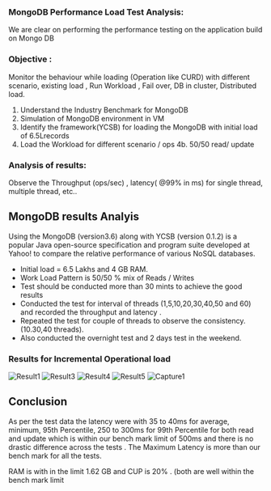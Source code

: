 ### MongoDB Performance Load Test Analysis:
We are clear on performing the performance testing on the application build on Mongo DB

### Objective : 
Monitor the behaviour while loading (Operation like CURD) with different scenario, existing load , Run Workload , Fail over, DB in cluster, Distributed load. 
1. Understand the  Industry Benchmark for MongoDB
2. Simulation of MongoDB environment in VM 
3. Identify the framework(YCSB) for loading the MongoDB with initial load of 6.5Lrecords
4. Load the Workload for different scenario / ops 
 4b. 50/50 read/ update

### Analysis of results: 
Observe the  Throughput (ops/sec) , latency( @99% in ms)  for single thread, multiple thread, etc.. 

## MongoDB results Analyis  

Using the MongoDB (version3.6) along with YCSB (version 0.1.2) is a popular Java open-source specification and program suite developed at Yahoo! to compare the relative performance of various NoSQL databases. 

*  Initial load = 6.5 Lakhs and 4 GB RAM. 
*  Work Load Pattern is 50/50 % mix of Reads / Writes
*  Test should be conducted more than 30 mints to achieve the good results 
*  Conducted the test for interval of threads (1,5,10,20,30,40,50 and 60) and recorded the throughput and latency . 
*  Repeated the test for couple of threads to observe the consistency.(10.30,40 threads).  
*  Also conducted the overnight test and 2 days test in the weekend. 
### Results for Incremental Operational load
![Result1](https://storage.googleapis.com/slt12/Result1.png)
![Result3](https://storage.googleapis.com/slt12/Result3.png)
![Result4](https://storage.googleapis.com/slt12/Result4.png)
![Result5](https://storage.googleapis.com/slt12/Result5.png)
![Capture1](https://storage.googleapis.com/slt12/Capture1.PNG)
## Conclusion 
   As per the test data the latency were with 35 to 40ms for average, minimum, 95th Percentile, 250 to 300ms for 99th  Percentile for both read and update which is within our bench mark limit of 500ms and there is no drastic difference across the tests . The Maximum Latency is more than our bench mark for all the tests. 

RAM is with in the limit 1.62 GB and CUP is 20% . (both are well within the bench mark limit
